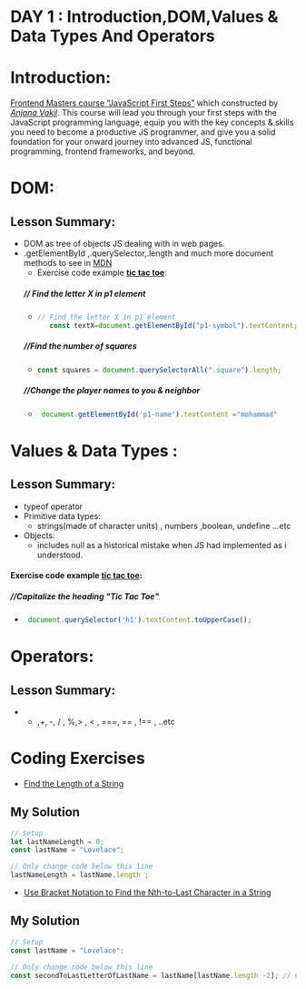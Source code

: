 # DAY 1 : Introduction,DOM,Values & Data Types And Operators

# Introduction:
[Frontend Masters course “JavaScript First Steps"](https://frontendmasters.com/workshops/javascript-first-steps/) which constructed by _[Anjana Vakil](https://twitter.com/AnjanaVakil)_. This course will lead you through your first steps with the JavaScript programming language, equip you with the key concepts & skills you need to become a productive JS programmer, and give you a solid foundation for your onward journey into advanced JS, functional programming, frontend frameworks, and beyond.
# DOM:
## Lesson Summary:
* DOM as tree of objects JS dealing with in web pages.
* .getElementById ,.querySelector,.length and much more document methods to see in [MDN](https://developer.mozilla.org/en-US/)
   * Exercise code example __[tic tac toe](https://anjana.dev/javascript-first-steps/1-tictactoe.html)__:
  ##### // Find the letter X in p1 element 
   * ```javascript
     // Find the letter X in p1 element 
        const textX=document.getElementById("p1-symbol").textContent;

     ```
    ##### //Find the number of squares 
   * ```javascript
     const squares = document.querySelectorAll(".square").length;


     ```
    ##### //Change the player names to you & neighbor
   * ```javascript
      document.getElementById('p1-name').textContent ="mohammad"


     ```
# Values & Data Types :
## Lesson Summary:
* typeof operator
* Primitive data types:
    * strings(made of character units) , numbers ,boolean, undefine ...etc
* Objects:
    * includes null as a historical mistake when JS had implemented as i understood.
#### Exercise code example __[tic tac toe](https://anjana.dev/javascript-first-steps/1-tictactoe.html)__:
  ##### //Capitalize the heading "Tic Tac Toe"

   * ```javascript
      document.querySelector('h1').textContent.toUpperCase();


     ```
# Operators:
## Lesson Summary:
* * ,+, -, / , %,> , < , ===, == , !== , ..etc

     
 # Coding Exercises
* [Find the Length of a String](https://www.freecodecamp.org/learn/javascript-algorithms-and-data-structures/basic-javascript/find-the-length-of-a-string)
## My Solution
```javascript
// Setup
let lastNameLength = 0;
const lastName = "Lovelace";

// Only change code below this line
lastNameLength = lastName.length ;

``` 
* [Use Bracket Notation to Find the Nth-to-Last Character in a String](https://www.freecodecamp.org/learn/javascript-algorithms-and-data-structures/basic-javascript/use-bracket-notation-to-find-the-nth-to-last-character-in-a-string)

## My Solution
```javascript
// Setup
const lastName = "Lovelace";

// Only change code below this line
const secondToLastLetterOfLastName = lastName[lastName.length -2]; // Change this line

``` 

